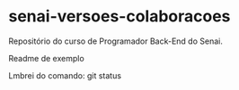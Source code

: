 # senai-versoes-colaboracoes
Repositório do curso de Programador Back-End do Senai.

Readme de exemplo

Lmbrei do comando: git status
